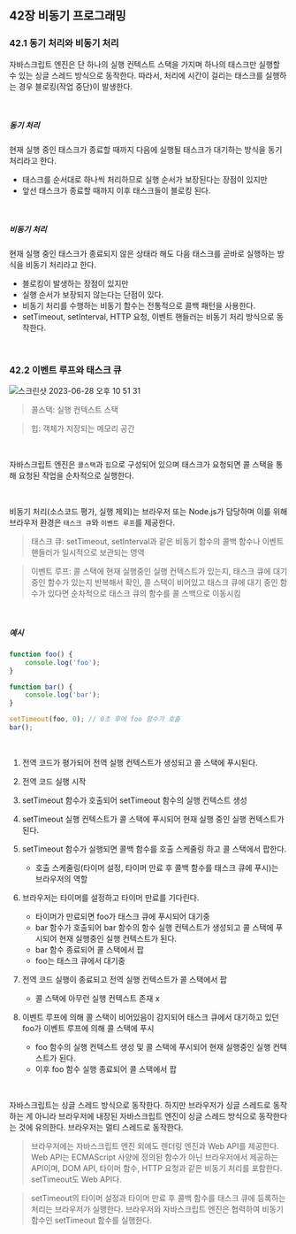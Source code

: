 ## 42장 비동기 프로그래밍

### 42.1 동기 처리와 비동기 처리

자바스크립트 엔진은 단 하나의 실행 컨텍스트 스택을 가지며 하나의 태스크만 실행할 수 있는 싱글 스레드 방식으로 동작한다. 따라서, 처리에 시간이 걸리는 태스크를 실행하는 경우 블로킹(작업 중단)이 발생한다.

<br>

##### 동기 처리

현재 실행 중인 태스크가 종료할 때까지 다음에 실행될 태스크가 대기하는 방식을 동기 처리라고 한다. 

- 태스크를 순서대로 하나씩 처리하므로 실행 순서가 보장된다는 장점이 있지만
- 앞선 태스크가 종료할 때까지 이후 태스크들이 블로킹 된다.

<br>

##### 비동기 처리

현재 실행 중인 태스크가 종료되지 않은 상태라 해도 다음 태스크를 곧바로 실행하는 방식을 비동기 처리라고 한다.

- 블로킹이 발생하는 장점이 있지만
- 실행 순서가 보장되지 않는다는 단점이 있다.
- 비동기 처리를 수행하는 비동기 함수는 전통적으로 콜백 패턴을 사용한다. 
- setTimeout, setInterval, HTTP 요청, 이벤트 핸들러는 비동기 처리 방식으로 동작한다.

<br>

### 42.2 이벤트 루프와 태스크 큐

![스크린샷 2023-06-28 오후 10 51 31](https://github.com/na0i/Algorithm-study/assets/77482972/289a0d7f-d393-44fc-8c4c-d0df2d67b079)

> 콜스택: 실행 컨텍스트 스택

> 힙: 객체가 저장되는 메모리 공간

<br>

자바스크립트 엔진은 `콜스택`과 `힙`으로 구성되어 있으며 태스크가 요청되면 콜 스택을 통해 요청된 작업을 순차적으로 실행한다.

<br>

비동기 처리(소스코드 평가, 실행 제외)는 브라우저 또는 Node.js가 담당하며 이를 위해 브라우저 환경은 `태스크 큐`와 `이벤트 루프`를 제공한다.

> 태스크 큐: setTimeout, setInterval과 같은 비동기 함수의 콜백 함수나 이벤트 핸들러가 일시적으로 보관되는 영역

> 이벤트 루프: 콜 스택에 현재 실행중인 실행 컨텍스트가 있는지, 태스크 큐에 대기중인 함수가 있는지 반복해서 확인, 콜 스택이 비어있고 태스크 큐에 대기 중인 함수가 있다면 순차적으로 태스크 큐의 함수를 콜 스백으로 이동시킴

<br>

##### 예시

```javascript
function foo() {
	console.log('foo');
}

function bar() {
	console.log('bar');
}

setTimeout(foo, 0); // 0초 후에 foo 함수가 호출
bar();
```
<br>

1. 전역 코드가 평가되어 전역 실행 컨텍스트가 생성되고 콜 스택에 푸시된다.
2. 전역 코드 실행 시작

3. setTimeout 함수가 호출되어 setTimeout 함수의 실행 컨텍스트 생성
4. setTimeout 실행 컨텍스트가 콜 스택에 푸시되어 현재 실행 중인 실행 컨텍스트가 된다.
5. setTimeout 함수가 실행되면 콜백 함수를 호출 스케줄링 하고 콜 스택에서 팝한다.
	- 호출 스케줄링(타이머 설정, 타이머 만료 후 콜백 함수를 태스크 큐에 푸시)는 브라우저의 역할

6. 브라우저는 타이머를 설정하고 타이머 만료를 기다린다.
	- 타이머가 만료되면 foo가 태스크 큐에 푸시되어 대기중
	- bar 함수가 호출되어 bar 함수의 함수 실행 컨텍스트가 생성되고 콜 스택에 푸시되어 현재 실행중인 실행 컨텍스트가 된다.
	- bar 함수 종료되어 콜 스택에서 팝
	- foo는 태스크 큐에서 대기중

7. 전역 코드 실행이 종료되고 전역 실행 컨텍스트가 콜 스택에서 팝
	- 콜 스택에 아무런 실행 컨텍스트 존재 x

8. 이벤트 루프에 의해 콜 스택이 비어있음이 감지되어 태스크 큐에서 대기하고 있던 foo가 이벤트 루프에 의해 콜 스택에 푸시
	- foo 함수의 실행 컨텍스트 생성 및 콜 스택에 푸시되어 현재 실행중인 실행 컨텍스트가 된다.
	- 이후 foo 함수 실행 종료되어 콜 스택에서 팝

<br>

자바스크립트는 싱글 스레드 방식으로 동작한다. 하지만 브라우저가 싱글 스레드로 동작하는 게 아니라 브라우저에 내장된 자바스크립트 엔진이 싱글 스레드 방식으로 동작한다는 것에 유의한다. 브라우저는 멀티 스레드로 동작한다.

> 브라우저에는 자바스크립트 엔진 외에도 렌더링 엔진과 Web API를 제공한다. Web API는 ECMAScript 사양에 정의된 함수가 아닌 브라우저에서 제공하는 API이며, DOM API, 타이머 함수, HTTP 요청과 같은 비동기 처리를 포함한다. setTimeout도 Web API다.

> setTimeout의 타이머 설정과 타이머 만료 후 콜백 함수를 태스크 큐에 등록하는 처리는 브라우저가 실행한다. 브라우저와 자바스크립트 엔진은 협력하여 비동기 함수인 setTimeout 함수를 실행한다.